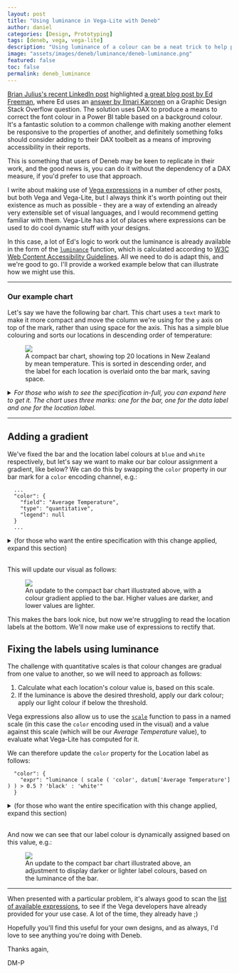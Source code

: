 ```yaml
---
layout: post
title: "Using luminance in Vega-Lite with Deneb"
author: daniel
categories: [Design, Prototyping]
tags: [deneb, vega, vega-lite]
description: "Using luminance of a colour can be a neat trick to help produce a suitably contrasting colour."
image: "assets/images/deneb/luminance/deneb-luminance.png"
featured: false
toc: false
permalink: deneb_luminance
---
```


<a href="https://www.linkedin.com/posts/brianjuliusdc_powerbi-daxmagic-conditionalformatting-activity-6971958198920486912-GixV?utm_source=share&utm_medium=member_desktop" target="_blank">Brian Julius's recent LinkedIn post</a> highlighted <a href="https://endjin.com/blog/2020/06/how-to-dynamically-choose-the-correct-font-colour-based-on-a-background-colour-in-power-bi-tables" target="_blank">a great blog post by Ed Freeman</a>, where Ed uses an <a href ="https://graphicdesign.stackexchange.com/a/17562" target="_blank">answer by Ilmari Karonen</a> on a Graphic Design Stack Overflow question. The solution uses DAX to produce a means to correct the font colour in a Power BI table based on a background colour. It's a fantastic solution to a common challenge with making another element be responsive to the properties of another, and definitely something folks should consider adding to their DAX toolbelt as a means of improving accessibility in their reports.

This is something that users of Deneb may be keen to replicate in their work, and the good news is, you can do it without the dependency of a DAX measure, if you'd prefer to use that approach.

I write about making use of <a href="https://vega.github.io/vega/docs/expressions/" target="_blank">Vega expressions</a> in a number of other posts, but both Vega and Vega-Lite, but I always think it's worth pointing out their existence as much as possible - they are a way of extending an already very extensible set of visual languages, and I would recommend getting familiar with them. Vega-Lite has a lot of places where expressions can be used to do cool dynamic stuff with your designs.

In this case, a lot of Ed's logic to work out the luminance is already available in the form of the <a href="https://vega.github.io/vega/docs/expressions/#luminance" target="_blank">`luminance`</a> function, which is calculated according to <a href="https://www.w3.org/TR/2008/REC-WCAG20-20081211/#relativeluminancedef" target="_blank">W3C Web Content Accessibility Guidelines</a>. All we need to do is adapt this, and we're good to go. I'll provide a worked example below that can illustrate how we might use this.

---

### Our example chart

Let's say we have the following bar chart. This chart uses a `text` mark to make it more compact and move the column we're using for the `y` axis on top of the mark, rather than using space for the axis. This has a simple blue colouring and sorts our locations in descending order of temperature:

<div class="text-center">
    <figure class="figure">
        <img src="/assets/images/deneb/luminance/deneb-luminance-01.png" class="figure-img img-fluid rounded">
        <figcaption class="figure-caption">A compact bar chart, showing top 20 locations in New Zealand by mean temperature. This is sorted in descending order, and the label for each location is overlaid onto the bar mark, saving space.</figcaption>
    </figure>
</div>

<details>
<summary><i>For those who wish to see the specification in-full, you can expand here to get it. The chart uses three marks: one for the bar, one for the data label and one for the location label.</i></summary>
<pre>
{
  "height": {"step": 30},
  "data": {"name": "dataset"},
  "layer": [
    {
      "mark": {
        "description": "Bar for each location",
        "type": "bar",
        "color": "blue"
      },
      "encoding": {
        "x": {
          "field": "Average Temperature"
        }
      }
    },
    {
      "description": "Temperature label",
      "mark": {
        "type": "text",
        "align": "left",
        "dx": 5
      },
      "encoding": {
        "x": {
          "field": "Average Temperature"
        },
        "text": {
          "field": "Average Temperature",
          "format": ".1f"
        }
      }
    },
    {
      "mark": {
        "description": "Location label",
        "type": "text",
        "align": "left",
        "dx": 5,
        "color": "white"
      },
      "encoding": {
        "x": {"datum": 0},
        "text": {
          "field": "Location Name"
        }
      }
    }
  ],
  "encoding": {
    "y": {
      "field": "Location Name",
      "type": "nominal",
      "axis": null,
      "sort": {
        "field": "Average Temperature",
        "op": "mean",
        "order": "descending"
      }
    },
    "x": {
      "field": "Average Temperature",
      "type": "quantitative",
      "axis": null
    }
  }
}</pre>
</details>

---

## Adding a gradient

We've fixed the bar and the location label colours at `blue` and `white` respectively, but let's say we want to make our bar colour assignment a gradient, like below? We can do this by swapping the `color` property in our bar mark for a `color` encoding channel, e.g.:

```
  ...
  "color": {
    "field": "Average Temperature",
    "type": "quantitative",
    "legend": null
  }
  ...
```

<details>
<summary>(for those who want the entire specification with this change applied, expand this section)</summary>
<pre>
{
  "height": {"step": 30},
  "data": {"name": "dataset"},
  "layer": [
    {
      "mark": {
        "description": "Bar for each location",
        "type": "bar"
      },
      "encoding": {
        "x": {
          "field": "Average Temperature"
        },
        "color": {
          "field": "Average Temperature",
          "type": "quantitative",
          "legend": null
        }
      }
    },
    {
      "description": "Temperature label",
      "mark": {
        "type": "text",
        "align": "left",
        "dx": 5
      },
      "encoding": {
        "x": {
          "field": "Average Temperature"
        },
        "text": {
          "field": "Average Temperature",
          "format": ".1f"
        }
      }
    },
    {
      "mark": {
        "description": "Location label",
        "type": "text",
        "align": "left",
        "dx": 5,
        "color": "white"
      },
      "encoding": {
        "x": {"datum": 0},
        "text": {
          "field": "Location Name"
        }
      }
    }
  ],
  "encoding": {
    "y": {
      "field": "Location Name",
      "type": "nominal",
      "axis": null,
      "sort": {
        "field": "Average Temperature",
        "op": "mean",
        "order": "descending"
      }
    },
    "x": {
      "field": "Average Temperature",
      "type": "quantitative",
      "axis": null
    }
  }
}</pre>
</details>

<br/>This will update our visual as follows:

<div class="text-center">
    <figure class="figure">
        <img src="/assets/images/deneb/luminance/deneb-luminance-02.png" class="figure-img img-fluid rounded">
        <figcaption class="figure-caption">An update to the compact bar chart illustrated above, with a colour gradient applied to the bar. Higher values are darker, and lower values are lighter.</figcaption>
    </figure>
</div>

This makes the bars look nice, but now we're struggling to read the location labels at the bottom. We'll now make use of expressions to rectify that.

## Fixing the labels using luminance

The challenge with quantitative scales is that colour changes are gradual from one value to another, so we will need to approach as follows:

1. Calculate what each location's colour value is, based on this scale.
2. If the luminance is above the desired threshold, apply our dark colour; apply our light colour if below the threshold.

Vega expressions also allow us to use the <a href="https://vega.github.io/vega/docs/expressions/#scale" target="_blank">`scale`</a> function to pass in a named scale (in this case the `color` encoding used in the visual) and a value against this scale (which will be our _Average Temperature_ value), to evaluate what Vega-Lite has computed for it.

We can therefore update the `color` property for the Location label as follows:

```
  "color": {
    "expr": "luminance ( scale ( 'color', datum['Average Temperature'] ) ) > 0.5 ? 'black' : 'white'"
  }
```

<details>
<summary>(for those who want the entire specification with this change applied, expand this section)</summary>
<pre>
{
  "height": {"step": 30},
  "data": {"name": "dataset"},
  "layer": [
    {
      "mark": {
        "description": "Bar for each location",
        "type": "bar"
      },
      "encoding": {
        "x": {
          "field": "Average Temperature"
        },
        "color": {
          "field": "Average Temperature",
          "type": "quantitative",
          "legend": null
        }
      }
    },
    {
      "description": "Temperature label",
      "mark": {
        "type": "text",
        "align": "left",
        "dx": 5
      },
      "encoding": {
        "x": {
          "field": "Average Temperature"
        },
        "text": {
          "field": "Average Temperature",
          "format": ".1f"
        }
      }
    },
    {
      "mark": {
        "description": "Location label",
        "type": "text",
        "align": "left",
        "dx": 5,
        "color": {
          "expr": "luminance ( scale ( 'color', datum['Average Temperature'] ) ) > 0.5 ? 'black' : 'white'"
        }
      },
      "encoding": {
        "x": {"datum": 0},
        "text": {
          "field": "Location Name"
        }
      }
    }
  ],
  "encoding": {
    "y": {
      "field": "Location Name",
      "type": "nominal",
      "axis": null,
      "sort": {
        "field": "Average Temperature",
        "op": "mean",
        "order": "descending"
      }
    },
    "x": {
      "field": "Average Temperature",
      "type": "quantitative",
      "axis": null
    }
  }
}</pre>
</details>

<br/>And now we can see that our label colour is dynamically assigned based on this value, e.g.:

<div class="text-center">
    <figure class="figure">
        <img src="/assets/images/deneb/luminance/deneb-luminance-03.png" class="figure-img img-fluid rounded">
        <figcaption class="figure-caption">An update to the compact bar chart illustrated above, an adjustment to display darker or lighter label colours, based on the luminance of the bar.</figcaption>
    </figure>
</div>

---

When presented with a particular problem, it's always good to scan the <a href="https://vega.github.io/vega/docs/expressions/" target="_blank">list of available expressions</a>, to see if the Vega developers have already provided for your use case. A lot of the time, they already have ;)

Hopefully you'll find this useful for your own designs, and as always, I'd love to see anything you're doing with Deneb.

Thanks again,

DM-P
